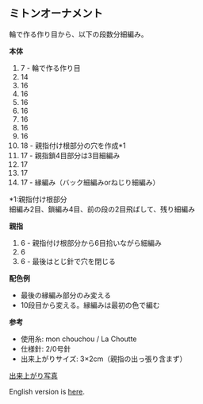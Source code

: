 ミトンオーナメント
---

輪で作る作り目から、以下の段数分細編み。

**本体**
1. 7 - 輪で作る作り目
1. 14
1. 16
1. 16
1. 16
1. 16
1. 16
1. 16
1. 16
1. 18 - 親指付け根部分の穴を作成*1
1. 17 - 親指鎖4目部分は3目細編み
1. 17
1. 17
1. 17 - 縁編み（バック細編みorねじり細編み）

*1:親指付け根部分  
細編み2目、鎖編み4目、前の段の2目飛ばして、残り細編み

**親指**
1. 6 - 親指付け根部分から6目拾いながら細編み
1. 6
1. 6 - 最後はとじ針で穴を閉じる

**配色例**
- 最後の縁編み部分のみ変える
- 10段目から変える。縁編みは最初の色で編む

**参考**
- 使用糸: mon chouchou / La Choutte
- 仕様針: 2/0号針
- 出来上がりサイズ: 3×2cm（親指の出っ張り含まず）

[出来上がり写真](https://www.instagram.com/p/BbQv8WiDDun/?hl=ja&taken-by=_hakononaka_)


English version is [here](https://github.com/ayak00/crochet/blob/master/mitten_ornament_en.md).
